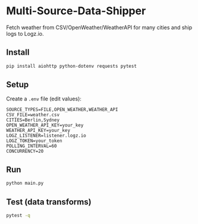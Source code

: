 # Multi-Source-Data-Shipper

Fetch weather from CSV/OpenWeather/WeatherAPI for many cities and ship logs to Logz.io.

## Install

```bash
pip install aiohttp python-dotenv requests pytest
```

## Setup

Create a `.env` file (edit values):

```env
SOURCE_TYPES=FILE,OPEN_WEATHER,WEATHER_API
CSV_FILE=weather.csv
CITIES=Berlin,Sydney
OPEN_WEATHER_API_KEY=your_key
WEATHER_API_KEY=your_key
LOGZ_LISTENER=listener.logz.io
LOGZ_TOKEN=your_token
POLLING_INTERVAL=60
CONCURRENCY=20
```

## Run

```bash
python main.py
```

## Test (data transforms)

```bash
pytest -q
```
